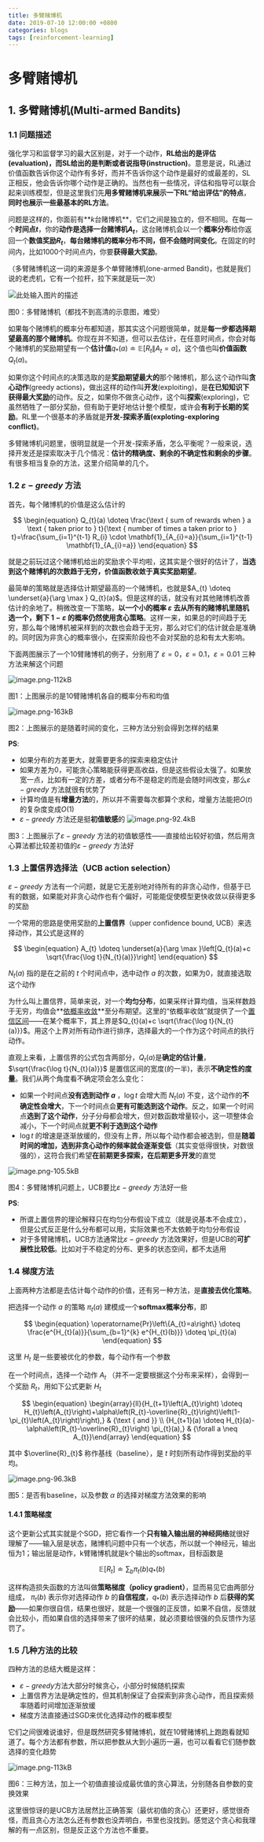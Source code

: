 ```yaml
---
title: 多臂赌博机
date: 2019-07-10 12:00:00 +0800
categories: blogs
tags: [reinforcement-learning]
---
```


# 多臂赌博机

## 1. **多臂赌博机**(Multi-armed Bandits)

### 1.1 问题描述
强化学习和监督学习的最大区别是，对于一个动作，**RL给出的是评估(evaluation)，而SL给出的是判断或者说指导(instruction)**。意思是说，RL通过价值函数告诉你这个动作有多好，而并不告诉你这个动作是最好的或最差的，SL正相反，他会告诉你哪个动作是正确的。当然也有一些情况，评估和指导可以联合起来训练模型，但是这里我们先**用多臂赌博机来展示一下RL“给出评估”的特点**，**同时也展示一些最基本的RL方法**。

<!-- more -->

问题是这样的，你面前有**$k$台赌博机**，它们之间是独立的，但不相同。在每一个**时间点$t$**，你的**动作是选择一台赌博机$A_t$**，这台赌博机会以一个**概率分布**给你返回一个**数值奖励$R_t$**，**每台赌博机的概率分布不同，但不会随时间变化**。在固定的时间内，比如1000个时间点内，你要**获得最大奖励**。

（多臂赌博机这一词的来源是多个单臂赌博机(one-armed Bandit)，也就是我们说的老虎机，它有一个拉杆，拉下来就是玩一次）

![此处输入图片的描述](/assets/images/2019-07-10-多臂赌博机.md/1.png)

图0：多臂赌博机（都找不到高清的示意图，难受）

如果每个赌博机的概率分布都知道，那其实这个问题很简单，就是**每一步都选择期望最高的那个赌博机**。你现在并不知道，但可以去估计，在任意时间点，你会对每个赌博机的奖励期望有一个**估计值**$q_{*}(a) \doteq \mathbb{E}\left[R_{t} \| A_{t}=a\right]$，这个值也叫**价值函数**$Q_t(a)$。

<!-- 上面这段的公式有个竖线，正常的markdown输入公式应该直接打一个竖线就可以，\|是双竖线，但是jekyll的编译很奇怪，它会把公式里的单个竖线理解成表格分列…… -->

如果你这个时间点的决策选取的是**奖励期望最大的**那个赌博机，那么这个动作叫**贪心动作**(greedy actions)，做出这样的动作叫**开发**(exploiting)，是**在已知知识下获得最大奖励**的动作。反之，如果你不做贪心动作，这个叫**探索**(exploring)，它虽然牺牲了一部分奖励，但有助于更好地估计整个模型，或许会**有利于长期的奖励**。RL里一个很基本的矛盾就是**开发-探索矛盾(exploting-exploring conflict)**。

多臂赌博机问题里，很明显就是一个开发-探索矛盾，怎么平衡呢？一般来说，选择开发还是探索取决于几个情况：**估计的精确度、剩余的不确定性和剩余的步骤**。有很多相当复杂的方法，这里介绍简单的几个。

### 1.2 $\varepsilon-greedy$ 方法
首先，每个赌博机的价值是这么估计的

$$
\begin{equation}
Q_{t}(a) \doteq \frac{\text { sum of rewards when } a \text { taken prior to } t}{\text { number of times a taken prior to } t}=\frac{\sum_{i=1}^{t-1} R_{i} \cdot \mathbf{1}_{A_{i}=a}}{\sum_{i=1}^{t-1} \mathbf{1}_{A_{i}=a}}
\end{equation}
$$

就是之前玩过这个赌博机给出的奖励求个平均啦，这其实是个很好的估计了，**当选到这个赌博机的次数趋于无穷，价值函数收敛于真实奖励期望**。

最简单的策略就是选择估计期望最高的一个赌博机，也就是$A_{t} \doteq \underset{a}{\arg \max } Q_{t}(a)$。但是这样的话，就没有对其他赌博机改善估计的余地了。稍微改变一下策略，**以一个小的概率 $\varepsilon$ 去从所有的赌博机里随机选一个，剩下 $1-\varepsilon$ 的概率仍然使用贪心策略**。这样一来，如果总的时间趋于无穷，那么每个赌博机被采样到的次数也会趋于无穷，那么对它们的估计就会是准确的。同时因为非贪心的概率很小，在探索阶段也不会对奖励的总和有太大影响。

下面两图展示了一个10臂赌博机的例子，分别用了 $\varepsilon=0$，$\varepsilon=0.1$，$\varepsilon=0.01$ 三种方法来解这个问题

![image.png-112kB](/assets/images/2019-07-10-多臂赌博机.md/2.png)

图1：上图展示的是10臂赌博机各自的概率分布和均值

![image.png-163kB](/assets/images/2019-07-10-多臂赌博机.md/3.png)

图2：上图展示的是随着时间的变化，三种方法分别会得到怎样的结果

**PS**:

- 如果分布的方差更大，就需要更多的探索来稳定估计
- 如果方差为0，可能贪心策略能获得更高收益，但是这些假设太强了。如果放宽一点，比如有一定的方差，或者分布不是稳定的而是会随时间改变，那么$\varepsilon-greedy$ 方法就很有优势了
- 计算均值是有**增量方法**的，所以并不需要每次都算个求和，增量方法能把$O(t)$的复杂度变成$O(1)$
- $\varepsilon-greedy$ 方法还是挺**初值敏感**的
 ![image.png-92.4kB](/assets/images/2019-07-10-多臂赌博机.md/4.png)

图3：上图展示了$\varepsilon-greedy$ 方法的初值敏感性——直接给出较好初值，然后用贪心算法都比较差初值的$\varepsilon-greedy$ 方法好

### 1.3 上置信界选择法（UCB action selection）

$\varepsilon-greedy$ 方法有一个问题，就是它无差别地对待所有的非贪心动作，但基于已有的数据，如果能对非贪心动作也有个偏好，可能能促使模型更快收敛以获得更多的奖励

一个常用的思路是使用奖励的**上置信界**（upper confidence bound, UCB）来选择动作，其公式是这样的

$$
\begin{equation}
A_{t} \doteq \underset{a}{\arg \max }\left[Q_{t}(a)+c \sqrt{\frac{\log t}{N_{t}(a)}}\right]
\end{equation}
$$

$N_{t}(a)$ 指的是在之前的 $t$ 个时间点中，选中动作 $a$ 的次数，如果为0，就直接选取这个动作

为什么叫上置信界，简单来说，对一个**均匀分布**，如果采样计算均值，当采样数趋于无穷，均值会**[依概率收敛](to.be.continue)**至分布期望。这里的“依概率收敛”就提供了一个[置信区间](to.be.continue)——在某个概率下，其上界是$Q_{t}(a)+c \sqrt{\frac{\log t}{N_{t}(a)}}$。用这个上界对所有动作进行排序，选择最大的一个作为这个时间点的执行动作。

直观上来看，上置信界的公式包含两部分，$Q_{t}(a)$是**确定的估计量**，$\sqrt{\frac{\log t}{N_{t}(a)}}$ 是置信区间的宽度(的一半)，表示**不确定性的度量**。我们从两个角度看不确定项会怎么变化：

- 如果一个时间点**没有选到动作 $a$** ，$\log{t}$ 会增大而 $N_t(a)$ 不变，这个动作的**不确定性会增大**，下一个时间点会**更有可能选到这个动作**。反之，如果一个时间点**选到了这个动作**，分子分母都会增大，但对数函数增量较小，这一项整体会减小，下一个时间点就**更不利于选到这个动作**
- $\log{t}$ 的增速是逐渐放缓的，但没有上界，所以每个动作都会被选到，但是**随着时间的增加，选到非贪心动作的频率就会逐渐变低**（其实变低得很快，对数很强的），这符合我们希望**在前期更多探索，在后期更多开发**的直觉

![image.png-105.5kB](/assets/images/2019-07-10-多臂赌博机.md/5.png)

图4：多臂赌博机问题上，UCB要比$\varepsilon-greedy$ 方法好一些

**PS**:

- 所谓上置信界的理论解释只在均匀分布假设下成立（就是说基本不会成立），但是公式反正是什么分布都可以用，实际效果也不太依赖于均匀分布假设
- 对于多臂赌博机，UCB方法通常比$\varepsilon-greedy$ 方法效果好，但是UCB的**可扩展性比较低**。比如对于不稳定的分布、更多的状态空间，都不太适用

### 1.4 梯度方法

上面两种方法都是去估计每个动作的价值，还有另一种方法，是**直接去优化策略**。

把选择一个动作 $a$ 的策略 $\pi_t(a)$ 建模成一个**softmax概率分布**，即

$$
\begin{equation}
\operatorname{Pr}\left\{A_{t}=a\right\} \doteq \frac{e^{H_{t}(a)}}{\sum_{b=1}^{k} e^{H_{t}(b)}} \doteq \pi_{t}(a)
\end{equation}
$$

这里 $H_t$ 是一些要被优化的参数，每个动作有一个参数

在一个时间点，选择一个动作 $A_t$ （并不一定要根据这个分布来采样），会得到一个奖励 $R_t$，用如下公式更新 $H_t$

$$
\begin{equation}
\begin{array}{ll}{H_{t+1}\left(A_{t}\right) \doteq H_{t}\left(A_{t}\right)+\alpha\left(R_{t}-\overline{R}_{t}\right)\left(1-\pi_{t}\left(A_{t}\right)\right),} & {\text { and }} \\ {H_{t+1}(a) \doteq H_{t}(a)-\alpha\left(R_{t}-\overline{R}_{t}\right) \pi_{t}(a),} & {\forall a \neq A_{t}}\end{array}
\end{equation}
$$

其中 $\overline{R}_{t}$ 称作基线（baseline），是 $t$ 时刻所有动作得到奖励的平均。

![image.png-96.3kB](/assets/images/2019-07-10-多臂赌博机.md/6.png)

图5：是否有baseline，以及参数 $\alpha$ 的选择对梯度方法效果的影响

#### 1.4.1 **策略梯度**

这个更新公式其实就是个SGD，把它看作一个**只有输入输出层的神经网络**就很好理解了——输入层是状态，赌博机问题中只有一个状态，所以就一个神经元，输出恒为1；输出层是动作，k臂赌博机就是k个输出的softmax，目标函数是

$$
\begin{equation}
\mathbb{E}\left[R_{t}\right] \doteq \sum_{b} \pi_{t}(b) q_{*}(b)
\end{equation}
$$

这样构造损失函数的方法叫做**策略梯度（policy gradient）**，显而易见它由两部分组成， $\pi_t(b)$ 表示你对选择动作 $b$ 的**自信程度**，$q_*(b)$ 表示选择动作 $b$ 后**获得的奖励**——如果你很自信，结果也很好，就是一个很强的正反馈，如果不自信，反馈就会比较小，而如果自信的选择带来了很坏的结果，就必须要给很强的负反馈作为惩罚了。


### 1.5 几种方法的比较

四种方法的总结大概是这样：

- $\varepsilon-greedy$方法大部分时候贪心，小部分时候随机探索
- 上置信界方法是确定性的，但其机制保证了会探索到非贪心动作，而且探索频率随着时间增加逐渐放缓
- 梯度方法直接通过SGD来优化选择动作的概率模型

它们之间很难说谁好，但是既然研究多臂赌博机，就在10臂赌博机上跑跑看就知道了。每个方法都有参数，所以把参数从大到小遍历一遍，也可以看看它们随参数选择的变化趋势

![image.png-113kB](/assets/images/2019-07-10-多臂赌博机.md/7.png)

图6：三种方法，加上一个初值直接设成最优值的贪心算法，分别随各自参数的变换效果

这里很惊讶的是UCB方法居然比正确答案（最优初值的贪心）还更好，感觉很奇怪，而且贪心方法怎么还有参数也没弄明白，书里也没找到。感觉这个贪心和我理解的有一点区别，但是反正这个方法也不重要。

